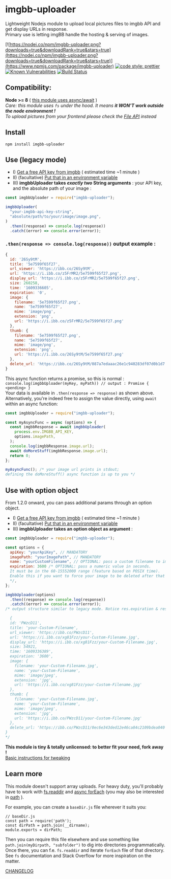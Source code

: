 # imgbb-uploader

Lightweight Nodejs module to upload local pictures files to imgbb API and get display URLs in response.  
Primary use is letting imgBB handle the hosting & serving of images.

[![https://nodei.co/npm/imgbb-uploader.png?downloads=true&downloadRank=true&stars=true](https://nodei.co/npm/imgbb-uploader.png?downloads=true&downloadRank=true&stars=true)](https://www.npmjs.com/package/imgbb-uploader)
[![code style: prettier](https://img.shields.io/badge/code_style-prettier-ff69b4.svg?style=flat-square)](https://github.com/prettier/prettier)
[![Known Vulnerabilities](https://snyk.io/test/github/TheRealBarenziah/imgbb-uploader/badge.svg?targetFile=package.json)](https://snyk.io/test/github/TheRealBarenziah/imgbb-uploader?targetFile=package.json)
[![Build Status](https://travis-ci.org/TheRealBarenziah/imgbb-uploader.svg?branch=master)](https://travis-ci.org/TheRealBarenziah/imgbb-uploader)

## Compatibility:

**Node >= 8** ( [this module uses async/await](https://node.green/) )  
_Care: this module uses `fs` under the hood. It means **it WON'T work outside the node environment !**_  
_To upload pictures from your frontend please check the [File API](https://developer.mozilla.org/en-US/docs/Web/API/File) instead_

## Install

`npm install imgbb-uploader`

## Use (legacy mode)

- I) [Get a free API key from imgbb](https://api.imgbb.com/) ( estimated time ~1 minute )
- II) (facultative) [Put that in an environment variable](https://www.npmjs.com/package/dotenv)
- III) **imgbbUploader takes _exactly two_ String arguments** : your API key, and the absolute path of your image :

```javascript
const imgbbUploader = require("imgbb-uploader");

imgbbUploader(
  "your-imgbb-api-key-string",
  "absolute/path/to/your/image/image.png",
)
  .then((response) => console.log(response))
  .catch((error) => console.error(error));
```

### `.then(response => console.log(response))` output example :

```javascript
{
  id: '26Sy9tM',
  title: '5e7599f65f27',
  url_viewer: 'https://ibb.co/26Sy9tM',
  url: 'https://i.ibb.co/z5FrMR2/5e7599f65f27.png',
  display_url: 'https://i.ibb.co/z5FrMR2/5e7599f65f27.png',
  size: 260258,
  time: '1609336605',
  expiration: '0',
  image: {
    filename: '5e7599f65f27.png',
    name: '5e7599f65f27',
    mime: 'image/png',
    extension: 'png',
    url: 'https://i.ibb.co/z5FrMR2/5e7599f65f27.png'
  },
  thumb: {
    filename: '5e7599f65f27.png',
    name: '5e7599f65f27',
    mime: 'image/png',
    extension: 'png',
    url: 'https://i.ibb.co/26Sy9tM/5e7599f65f27.png'
  },
  delete_url: 'https://ibb.co/26Sy9tM/087a7edaaac26e1c940283df07d0b1d7'
}
```

This async function returns a promise, so this is normal :  
`console.log(imgbbUploader(myKey, myPath)) // output : Promise { <pending> }`  
Your data is available in `.then(response => response)` as shown above.  
Alternatively, you're indeed free to assign the value directly, using `await` within an async function:

```javascript
const imgbbUploader = require("imgbb-uploader");

const myAsyncFunc = async (options) => {
  const imgbbResponse = await imgbbUploader(
    process.env.IMGBB_API_KEY,
    options.imagePath,
  );
  console.log(imgbbResponse.image.url);
  await doMoreStuff(imgbbResponse.image.url);
  return 0;
};

myAsyncFunc(); /* your image url prints in stdout;
defining the doMoreStuff() async function is up to you */
```

## Use with option object

From 1.2.0 onward, you can pass additional params through an option object.

- I) [Get a free API key from imgbb](https://api.imgbb.com/) ( estimated time ~1 minute )
- II) (facultative) [Put that in an environment variable](https://www.npmjs.com/package/dotenv)
- III) **imgbbUploader takes an option object as argument** :

```javascript
const imgbbUploader = require("imgbb-uploader");

const options = {
  apiKey: "yourApiKey", // MANDATORY
  imagePath: "yourImagePath", // MANDATORY
  name: "yourCustomFilename", // OPTIONAL: pass a custom filename to imgBB API
  expiration: 3600 /* OPTIONAL: pass a numeric value in seconds.
  It must be in the 60-15552000 range (feature based on POSIX time).
  Enable this if you want to force your image to be deleted after that time.
  */,
};

imgbbUploader(options)
  .then((response) => console.log(response))
  .catch((error) => console.error(error));
/* output structure similar to legacy mode. Notice res.expiration & res.image.name :

  {
  id: 'PWzcD11',
  title: 'your-Custom-Filename',
  url_viewer: 'https://ibb.co/PWzcD11',
  url: 'https://i.ibb.co/xg81Fzz/your-Custom-Filename.jpg',
  display_url: 'https://i.ibb.co/xg81Fzz/your-Custom-Filename.jpg',
  size: 54921,
  time: '1609336389',
  expiration: '3600',
  image: {
    filename: 'your-Custom-Filename.jpg',
    name: 'your-Custom-Filename',
    mime: 'image/jpeg',
    extension: 'jpg',
    url: 'https://i.ibb.co/xg81Fzz/your-Custom-Filename.jpg'
  },
  thumb: {
    filename: 'your-Custom-Filename.jpg',
    name: 'your-Custom-Filename',
    mime: 'image/jpeg',
    extension: 'jpg',
    url: 'https://i.ibb.co/PWzcD11/your-Custom-Filename.jpg'
  },
  delete_url: 'https://ibb.co/PWzcD11/0ec6e343ded12e46ca84c2109bdea040'
}
*/
```

**This module is tiny & totally unlicensed: to better fit your need, fork away !**  
[Basic instructions for tweaking](https://github.com/TheRealBarenziah/imgbb-uploader/blob/master/CONTRIBUTING.md)

## Learn more

This module doesn't support array uploads. For heavy duty, you'll probably have to work with [fs.readdir](https://nodejs.org/api/fs.html#fs_fs_readdir_path_options_callback) and [async forEach](https://www.npmjs.com/package/async-foreach) (you may also be interested in [path](https://nodejs.org/api/path.html#path_path) ).

For example, you can create a `baseDir.js` file wherever it suits you:

```
// baseDir.js
const path = require('path');
const dirPath = path.join(__dirname);
module.exports = dirPath;
```

Then you can require this file elsewhere and use something like `path.join(myDirpath, "subfolder")` to dig into directories programmatically. Once there, you can f.e. `fs.readdir` and iterate `forEach` file of that directory.  
See `fs` documentation and Stack Overflow for more inspiration on the matter.

[CHANGELOG](https://github.com/TheRealBarenziah/imgbb-uploader/blob/master/CHANGELOG.md)
